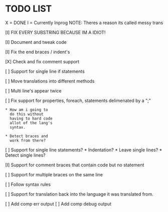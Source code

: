 TODO LIST 
=======================
X = DONE
I = Currently Inprog
NOTE: Theres a reason its
	  called messy trans



[I] FIX EVERY SUBSTRING
	BECAUSE IM A IDIOT!

[I] Document and tweak 
	code

[I] Fix the end braces / 
	indent's  

[X] Check and fix comment
	support
	
[ ] Support for single 
	line if statements
	
[ ] Move translations 
	into different 
	methods
	
[ ] Multi line's appear 
	twice
	
[ ] Fix support for 
	properties, foreach,
	statements 
	delimenated by a ";"
	
	* How am i going to 
	  do this without 
	  having to hard code
	  allot of the lang's
	  syntax. 
	  
	* Detect braces and 
	  work from there?
	
	
[ ] Support for single 
	line statements?
	* Indentation?
	* Leave single lines?
	* Detect single lines?
	
[I] Support for comment
	braces that contain
	code but no statement
	
[ ] Support for multiple
	braces on the same 
	line
 	
[ ] Follow syntax rules
	
[ ] Support for 
	translation back 
	into the language it
	was translated from.
	
[ ] Add comp err output
[ ] Add comp debug output